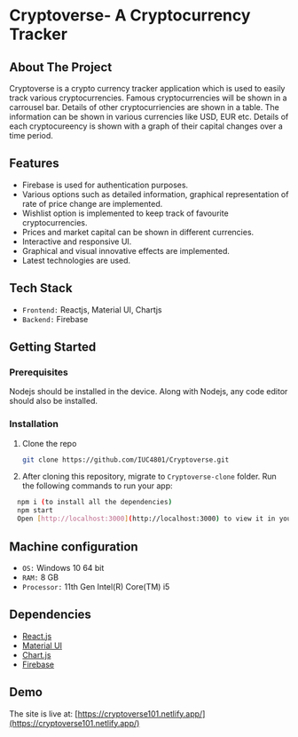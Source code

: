 # Cryptoverse- A Cryptocurrency Tracker

## About The Project

Cryptoverse is a crypto currency tracker application which is used to easily track various cryptocurrencies. Famous cryptocurrencies will be shown in a carrousel bar. Details of other cryptocurriencies are shown in a table. The information can be shown in various currencies like USD, EUR etc. Details of each cryptocureency is shown with a graph of their capital changes over a time period.

## Features

- Firebase is used for authentication purposes.
- Various options such as detailed information, graphical representation of rate of price change are implemented.
- Wishlist option is implemented to keep track of favourite cryptocurrencies.
- Prices and market capital can be shown in different currencies.
- Interactive and responsive UI.
- Graphical and visual innovative effects are implemented.
- Latest technologies are used.


## Tech Stack

- `Frontend:` Reactjs, Material UI, Chartjs
- `Backend:` Firebase

<!-- GETTING STARTED -->
## Getting Started


### Prerequisites

Nodejs should be installed in the device. Along with Nodejs, any code editor should also be installed.

### Installation

1. Clone the repo
   ```sh
   git clone https://github.com/IUC4801/Cryptoverse.git
   ```
   
2. After cloning this repository, migrate to ```Cryptoverse-clone``` folder. Run the following commands to run your app:
```bash
  npm i (to install all the dependencies)
  npm start
  Open [http://localhost:3000](http://localhost:3000) to view it in your browser.
```

## Machine configuration
- `OS:` Windows 10 64 bit
- `RAM:` 8 GB 
- `Processor:` 11th Gen Intel(R) Core(TM) i5


## Dependencies
* [React.js](https://reactjs.org/)
* [Material UI](https://v4.mui.com/)
* [Chart.js](https://react-chartjs-2.netlify.app/)
* [Firebase](https://firebase.google.com/)

## Demo
The site is live at: [https://cryptoverse101.netlify.app/](https://cryptoverse101.netlify.app/) 
